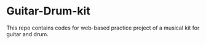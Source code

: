 # Guitar-Drum-kit
This repo contains codes for web-based practice project of a musical kit for guitar and drum.
